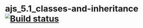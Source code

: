 # ajs_5.1_classes-and-inheritance [![Build status](https://ci.appveyor.com/api/projects/status/7mt91sxc67drymi7?svg=true)](https://ci.appveyor.com/project/kira-khutornaya/ajs-5-1-classes-and-inheritance)
